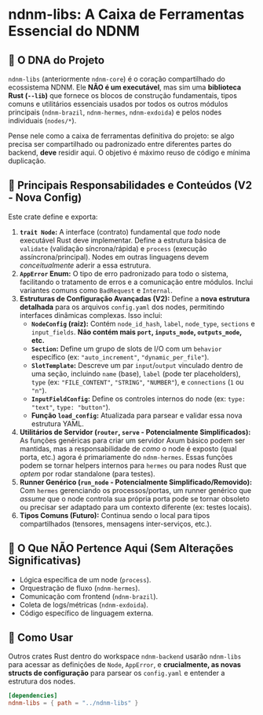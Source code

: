 # ndnm-libs: A Caixa de Ferramentas Essencial do NDNM

## 🧬 O DNA do Projeto

`ndnm-libs` (anteriormente `ndnm-core`) é o coração compartilhado do ecossistema NDNM. Ele **NÃO é um executável**, mas sim uma **biblioteca Rust (`--lib`)** que fornece os blocos de construção fundamentais, tipos comuns e utilitários essenciais usados por todos os outros módulos principais (`ndnm-brazil`, `ndnm-hermes`, `ndnm-exdoida`) e pelos nodes individuais (`nodes/*`).

Pense nele como a caixa de ferramentas definitiva do projeto: se algo precisa ser compartilhado ou padronizado entre diferentes partes do backend, **deve** residir aqui. O objetivo é máximo reuso de código e mínima duplicação.

## 🎯 Principais Responsabilidades e Conteúdos (V2 - Nova Config)

Este crate define e exporta:

1.  **`trait Node`:** A interface (contrato) fundamental que *todo* node executável Rust deve implementar. Define a estrutura básica de `validate` (validação síncrona/rápida) e `process` (execução assíncrona/principal). Nodes em outras linguagens devem *conceitualmente* aderir a essa estrutura.
2.  **`AppError` Enum:** O tipo de erro padronizado para todo o sistema, facilitando o tratamento de erros e a comunicação entre módulos. Inclui variantes comuns como `BadRequest` e `Internal`.
3.  **Estruturas de Configuração Avançadas (V2):** Define a **nova estrutura detalhada** para os arquivos `config.yaml` dos nodes, permitindo interfaces dinâmicas complexas. Isso inclui:
    * **`NodeConfig` (raiz):** Contém `node_id_hash`, `label`, `node_type`, `sections` e `input_fields`. **Não contém mais `port`, `inputs_mode`, `outputs_mode`, etc.**
    * **`Section`:** Define um grupo de slots de I/O com um `behavior` específico (ex: `"auto_increment"`, `"dynamic_per_file"`).
    * **`SlotTemplate`:** Descreve um par `input`/`output` vinculado dentro de uma seção, incluindo `name` (base), `label` (pode ter placeholders), `type` (ex: `"FILE_CONTENT"`, `"STRING"`, `"NUMBER"`), e `connections` (`1` ou `"n"`).
    * **`InputFieldConfig`:** Define os controles internos do node (ex: `type: "text"`, `type: "button"`).
    * **Função `load_config`:** Atualizada para parsear e validar essa nova estrutura YAML.
4.  **Utilitários de Servidor (`router`, `serve` - Potencialmente Simplificados):** As funções genéricas para criar um servidor Axum básico podem ser mantidas, mas a responsabilidade de *como* o node é exposto (qual porta, etc.) agora é primariamente do `ndnm-hermes`. Essas funções podem se tornar helpers internos para `hermes` ou para nodes Rust que *optem* por rodar standalone (para testes).
5.  **Runner Genérico (`run_node` - Potencialmente Simplificado/Removido):** Com `hermes` gerenciando os processos/portas, um runner genérico que *assume* que o node controla sua própria porta pode se tornar obsoleto ou precisar ser adaptado para um contexto diferente (ex: testes locais).
6.  **Tipos Comuns (Futuro):** Continua sendo o local para tipos compartilhados (tensores, mensagens inter-serviços, etc.).

## 🚫 O Que NÃO Pertence Aqui (Sem Alterações Significativas)

* Lógica específica de um node (`process`).
* Orquestração de fluxo (`ndnm-hermes`).
* Comunicação com frontend (`ndnm-brazil`).
* Coleta de logs/métricas (`ndnm-exdoida`).
* Código específico de linguagem externa.

## 🤝 Como Usar

Outros crates Rust dentro do workspace `ndnm-backend` usarão `ndnm-libs` para acessar as definições de `Node`, `AppError`, e **crucialmente, as novas structs de configuração** para parsear os `config.yaml` e entender a estrutura dos nodes.

```toml
[dependencies]
ndnm-libs = { path = "../ndnm-libs" }
